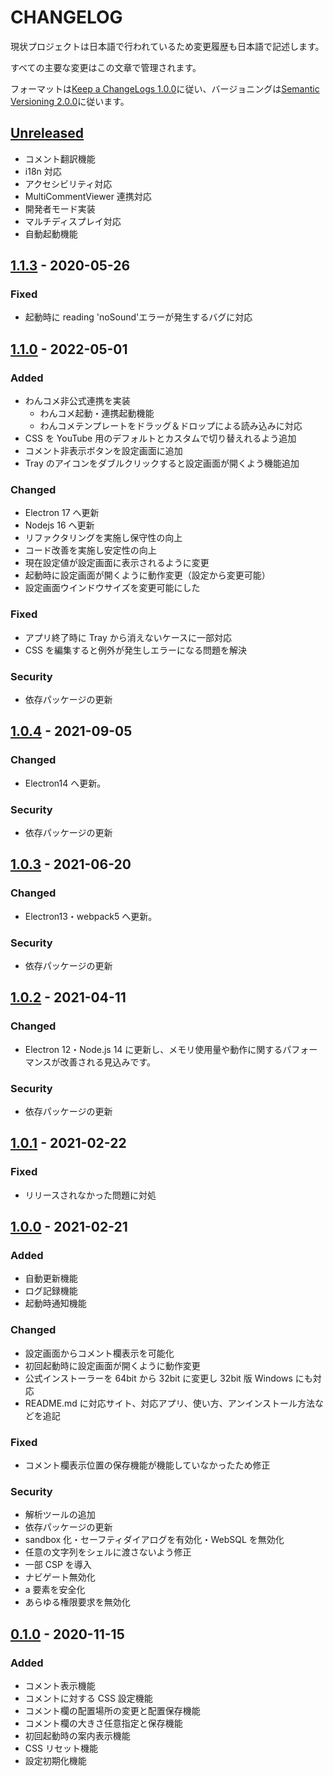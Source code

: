 <!--  markdownlint-disable  no-duplicate-heading  -->

# CHANGELOG

現状プロジェクトは日本語で行われているため変更履歴も日本語で記述します。

すべての主要な変更はこの文章で管理されます。

フォーマットは[Keep a ChangeLogs 1.0.0](https://keepachangelog.com/ja/1.0.0/)に従い、バージョニングは[Semantic Versioning 2.0.0](https://semver.org/lang/ja/spec/v2.0.0.html)に従います。

## [Unreleased]

- コメント翻訳機能
- i18n 対応
- アクセシビリティ対応
- MultiCommentViewer 連携対応
- 開発者モード実装
- マルチディスプレイ対応
- 自動起動機能

## [1.1.3] - 2020-05-26

### Fixed

- 起動時に reading 'noSound'エラーが発生するバグに対応

## [1.1.0] - 2022-05-01

### Added

- わんコメ非公式連携を実装
  - わんコメ起動・連携起動機能
  - わんコメテンプレートをドラッグ＆ドロップによる読み込みに対応
- CSS を YouTube 用のデフォルトとカスタムで切り替えれるよう追加
- コメント非表示ボタンを設定画面に追加
- Tray のアイコンをダブルクリックすると設定画面が開くよう機能追加

### Changed

- Electron 17 へ更新
- Nodejs 16 へ更新
- リファクタリングを実施し保守性の向上
- コード改善を実施し安定性の向上
- 現在設定値が設定画面に表示されるように変更
- 起動時に設定画面が開くように動作変更（設定から変更可能）
- 設定画面ウインドウサイズを変更可能にした

### Fixed

- アプリ終了時に Tray から消えないケースに一部対応
- CSS を編集すると例外が発生しエラーになる問題を解決

### Security

- 依存パッケージの更新

## [1.0.4] - 2021-09-05

### Changed

- Electron14 へ更新。

### Security

- 依存パッケージの更新

## [1.0.3] - 2021-06-20

### Changed

- Electron13・webpack5 へ更新。

### Security

- 依存パッケージの更新

## [1.0.2] - 2021-04-11

### Changed

- Electron 12・Node.js 14 に更新し、メモリ使用量や動作に関するパフォーマンスが改善される見込みです。

### Security

- 依存パッケージの更新

## [1.0.1] - 2021-02-22

### Fixed

- リリースされなかった問題に対処

## [1.0.0] - 2021-02-21

### Added

- 自動更新機能
- ログ記録機能
- 起動時通知機能

### Changed

- 設定画面からコメント欄表示を可能化
- 初回起動時に設定画面が開くように動作変更
- 公式インストーラーを 64bit から 32bit に変更し 32bit 版 Windows にも対応
- README.md に対応サイト、対応アプリ、使い方、アンインストール方法などを追記

### Fixed

- コメント欄表示位置の保存機能が機能していなかったため修正

### Security

- 解析ツールの追加
- 依存パッケージの更新
- sandbox 化・セーフティダイアログを有効化・WebSQL を無効化
- 任意の文字列をシェルに渡さないよう修正
- 一部 CSP を導入
- ナビゲート無効化
- a 要素を安全化
- あらゆる権限要求を無効化

## [0.1.0] - 2020-11-15

### Added

- コメント表示機能
- コメントに対する CSS 設定機能
- コメント欄の配置場所の変更と配置保存機能
- コメント欄の大きさ任意指定と保存機能
- 初回起動時の案内表示機能
- CSS リセット機能
- 設定初期化機能

[unreleased]: https://github.com/LenTakayama/Overlay-Live-Comment-Viewer/compare/master...develop
[1.1.3]: https://github.com/LenTakayama/Overlay-Live-Comment-Viewer/compare/v1.1.0...v1.1.3
[1.1.0]: https://github.com/LenTakayama/Overlay-Live-Comment-Viewer/compare/v1.0.4...v1.1.0
[1.0.4]: https://github.com/LenTakayama/Overlay-Live-Comment-Viewer/compare/v1.0.3...v1.0.4
[1.0.3]: https://github.com/LenTakayama/Overlay-Live-Comment-Viewer/compare/v1.0.2...v1.0.3
[1.0.2]: https://github.com/LenTakayama/Overlay-Live-Comment-Viewer/compare/v1.0.1...v1.0.2
[1.0.1]: https://github.com/LenTakayama/Overlay-Live-Comment-Viewer/compare/v1.0.0...v1.0.1
[1.0.0]: https://github.com/LenTakayama/Overlay-Live-Comment-Viewer/compare/v0.1.0...v1.0.0
[0.1.0]: https://github.com/LenTakayama/Overlay-Live-Comment-Viewer/releases/tag/v0.1.0
